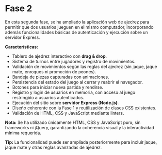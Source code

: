 # Fase 2

En esta segunda fase, se ha ampliado la aplicación web de ajedrez para permitir que dos usuarios jueguen en el mismo computador, incorporando además funcionalidades básicas de autenticación y ejecución sobre un servidor Express.

**Características:**
- Tablero de ajedrez interactivo con **drag & drop**.
- Sistema de turnos entre jugadores y registro de movimientos.
- Validación de movimientos según las reglas del ajedrez (sin jaque, jaque mate, enroques ni promoción de peones).
- Bandeja de piezas capturadas con animaciones.
- Persistencia del estado del juego al cerrar y reabrir el navegador.
- Botones para iniciar nueva partida y rendirse.
- Registro y login de usuarios en memoria, con acceso al juego restringido a usuarios autenticados.
- Ejecución del sitio sobre **servidor Express (Node.js)**.
- Diseño coherente con la Fase 1 y reutilización de clases CSS existentes.
- Validación de HTML, CSS y JavaScript mediante linters.

**Nota:**
Se ha utilizado únicamente HTML, CSS y JavaScript puro, sin frameworks ni jQuery, garantizando la coherencia visual y la interactividad mínima requerida.

**Tip:**
La funcionalidad puede ser ampliada posteriormente para incluir jaque, jaque mate y otras reglas avanzadas de ajedrez.


